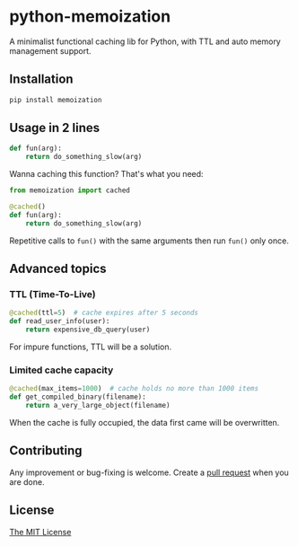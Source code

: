# python-memoization
A minimalist functional caching lib for Python, with TTL and auto memory management support.

## Installation

```bash
pip install memoization
```

## Usage in 2 lines

```python
def fun(arg):
    return do_something_slow(arg)
```

Wanna caching this function? That's what you need:

```python
from memoization import cached

@cached()
def fun(arg):
    return do_something_slow(arg)
```

Repetitive calls to ```fun()``` with the same arguments then run ```fun()``` only once.


## Advanced topics

### TTL (Time-To-Live)

```python
@cached(ttl=5)  # cache expires after 5 seconds
def read_user_info(user):
    return expensive_db_query(user)
```

For impure functions, TTL will be a solution.

### Limited cache capacity
 
```python
@cached(max_items=1000)  # cache holds no more than 1000 items
def get_compiled_binary(filename):
    return a_very_large_object(filename)
```

When the cache is fully occupied, the data first came will be overwritten.


## Contributing

Any improvement or bug-fixing is welcome. Create a [pull request](https://github.com/lonelyenvoy/python-memoization/pulls) when you are done.

## License

[The MIT License](https://github.com/lonelyenvoy/python-memoization/blob/master/LICENSE)
